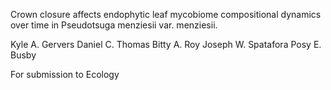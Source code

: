Crown closure affects endophytic leaf mycobiome compositional dynamics over time
in Pseudotsuga menziesii var. menziesii.

Kyle A. Gervers
Daniel C. Thomas
Bitty A. Roy
Joseph W. Spatafora
Posy E. Busby

For submission to Ecology